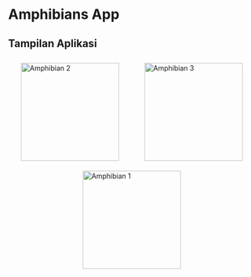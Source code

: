 # Amphibians App

## Tampilan Aplikasi
<div style="display: flex; flex-wrap: wrap; justify-content: space-around;">
   <img src="https://github.com/user-attachments/assets/d239fcaa-aaab-4e0a-aadd-9bc03bbb4440" alt="Amphibian 2" width="200" style="margin: 10px;"/>
   <img src="https://github.com/user-attachments/assets/41983574-e797-4ac9-ba8b-63842b3f0929" alt="Amphibian 3" width="200" style="margin: 10px;"/>
   <img src="https://github.com/user-attachments/assets/bd4c8d81-79a0-4c9c-80ae-a65b991b0c75" alt="Amphibian 1" width="200" style="margin: 10px;"/>
</div>
